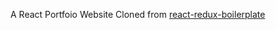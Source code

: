 A React Portfoio Website
Cloned from [react-redux-boilerplate](https://github.com/flexdinesh/react-redux-boilerplate)